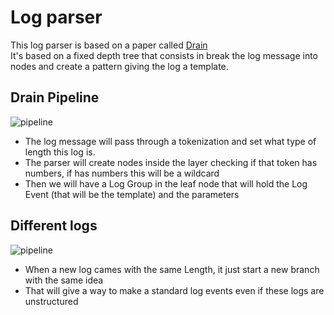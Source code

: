 # Log parser

This log parser is based on a paper called [Drain](https://jiemingzhu.github.io/pub/pjhe_icws2017.pdf) <br>
It's based on a fixed depth tree that consists in break the log message into nodes and create a pattern giving the log a template.

## Drain Pipeline

![pipeline](/drain_pipeline.png "Pipeline diagram")

-  The log message will pass through a tokenization and set what type of length this log is.
-  The parser will create nodes inside the layer checking if that token has numbers, if has numbers this will be a wildcard
-  Then we will have a Log Group in the leaf node that will hold the Log Event (that will be the template) and the parameters

## Different logs
![pipeline](/drain_new_logs.png "Drain new Logs")

-  When a new log cames with the same Length, it just start a new branch with the same idea
-  That will give a way to make a standard log events even if these logs are unstructured
